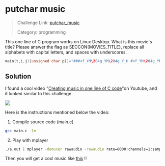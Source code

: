 # putchar music

> Challenge Link: [putchar_music](https://score-quals.seccon.jp/question/f6b2af4e26720b6a27b3efbca313097b977b2a8b)
>
> Category: programming

This one line of C program works on Linux Desktop. What is this movie's title? 
Please answer the flag as SECCON{MOVIES_TITLE}, replace all alphabets with capital letters, and spaces with underscores.

```c
main(t,i,j){unsigned char p[]="###<f_YM\204g_YM\204g_Y_H #<f_YM\204g_YM\204g_Y_H #+-?[WKAMYJ/7 #+-?[WKgH #+-?[WKAMYJ/7hk\206\203tk\\YJAfkkk";for(i=0;t=1;i=(i+1)%(sizeof(p)-1)){double x=pow(1.05946309435931,p[i]/6+13);for(j=1+p[i]%6;t++%(8192/j);)putchar(t>>5|(int)(t*x));}}
```

## Solution

I found a cool video "[Creating music in one line of C code](https://www.youtube.com/watch?v=L9KLnN0GczI)"on Youtube, and it looked similar to this challenge.

[![](https://i.imgur.com/5x3jXmM.png)](https://www.youtube.com/watch?v=L9KLnN0GczI)

Here is the instructions mentioned below the video:

1. Compile source code (main.c)

```sh
gcc main.c -lm
```

2. Play with mplayer

```sh
./a.out | mplayer -demuxer rawaudio -rawaudio rate=8000:channels=1:samplesize=1 -
```

Then you will get a cool music like [this](https://youtu.be/NJn6ZZ_Mnvg) !!

